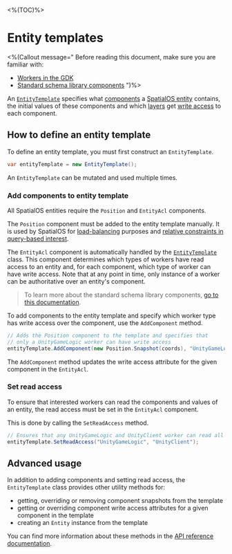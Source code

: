 <%(TOC)%>

# Entity templates

<%(Callout message="
Before reading this document, make sure you are familiar with:

  * [Workers in the GDK]({{urlRoot}}/reference/concepts/worker)
  * [Standard schema library components](https://docs.improbable.io/reference/latest/shared/glossary#standard-schema-library-components)
")%>

An [`EntityTemplate`]({{urlRoot}}/api/core/entity-template) specifies what [components]({{urlRoot}}/reference/glossary#spatialos-component) a [SpatialOS entity]({{urlRoot}}/reference/glossary#spatialos-entity) contains, the initial values of these components and which [layers](https://docs.improbable.io/reference/latest/shared/glossary#layers) get [write access]({{urlRoot}}/reference//glossary#authority) to each component.

## How to define an entity template

To define an entity template, you must first construct an `EntityTemplate`.

```csharp
var entityTemplate = new EntityTemplate();
```

An `EntityTemplate` can be mutated and used multiple times.

### Add components to entity template

All SpatialOS entities require the `Position` and `EntityAcl` components.

The `Position` component must be added to the entity template manually. It is used by SpatialOS for [load-balancing](https://docs.improbable.io/reference/latest/shared/worker-configuration/load-balancing) purposes and [relative constraints in query-based interest](https://docs.improbable.io/reference/latest/shared/worker-configuration/query-based-interest#relative-constraints).

The `EntityAcl` component is automatically handled by the [`EntityTemplate`]({{urlRoot}}/api/core/entity-template) class. This component determines which types of workers have read access to an entity and, for each component, which type of worker can have write access. Note that at any point in time, only instance of a worker can be authoritative over an entity's component.

> To learn more about the standard schema library components, [go to this documentation](https://docs.improbable.io/reference/latest/shared/glossary#standard-schema-library-components).

To add components to the entity template and specify which worker type has write access over the component, use the `AddComponent` method.

```csharp
// Adds the Position component to the template and specifies that
// only a UnityGameLogic worker can have write access
entityTemplate.AddComponent(new Position.Snapshot(coords), "UnityGameLogic");
```

The `AddComponent` method updates the write access attribute for the given component in the `EntityAcl`.

### Set read access

To ensure that interested workers can read the components and values of an entity, the read access must be set in the `EntityAcl` component.

This is done by calling the `SetReadAccess` method.

```csharp
// Ensures that any UnityGameLogic and UnityClient worker can read all components on an entity
entityTemplate.SetReadAccess("UnityGameLogic", "UnityClient");
```

## Advanced usage

In addition to adding components and setting read access, the `EntityTemplate` class provides other utility methods for:

* getting, overriding or removing component snapshots from the template
* getting or overriding component write access attributes for a given component in the template
* creating an `Entity` instance from the template

You can find more information about these methods in the [API reference documentation]({{urlRoot}}/api/core/entity-template#entitytemplate-class).
